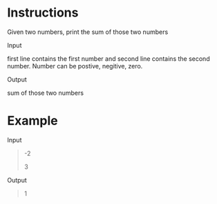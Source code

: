 # Instructions

Given two numbers, print the sum of those two numbers

Input

first line contains the first number and second line contains the second number. Number can be postive, negitive, zero.

Output

sum of those two numbers

# Example

Input

>-2
>
>3

Output

>1
